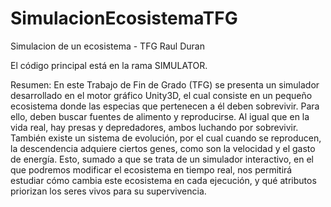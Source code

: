 # SimulacionEcosistemaTFG
Simulacion de un ecosistema - TFG Raul Duran

El código principal está en la rama SIMULATOR.

Resumen: 
En este Trabajo de Fin de Grado (TFG) se presenta un simulador desarrollado en el motor gráfico Unity3D, el cual consiste en un pequeño ecosistema donde las especias que pertenecen a él deben sobrevivir. Para ello, deben buscar fuentes de alimento y reproducirse. Al igual que en la vida real, hay presas y depredadores, ambos luchando por sobrevivir. También existe un sistema de evolución, por el cual cuando se reproducen, la descendencia adquiere ciertos genes, como son la velocidad y el gasto de energía. Esto, sumado a que se trata de un simulador interactivo, en el que podremos modificar el ecosistema en tiempo real, nos permitirá estudiar cómo cambia este ecosistema en cada ejecución, y qué atributos priorizan los seres vivos para su supervivencia.
